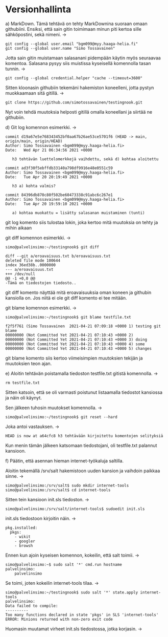 # Versionhallinta

a) MarkDown. Tämä tehtävä on tehty MarkDownina suoraan omaan githubiini. Ensiksi, että sain gitin toimimaan minun piti kertoa sille sähköpostini, sekä nimeni. ->

	git config --global user.email "bgm099@myy.haaga-helia.fi"
	git config --global user.name "Simo Tossavainen"	

Jotta sain gitin muistamaan salasanani pidempään käytin myös seuraavaa komentoa. Salasana pysyy siis muistissa kyseisellä komennolla tasan tunnin. ->

	git config --global credential.helper "cache --timeout=3600"

Sitten kloonasin githubiin tekemäni hakemiston koneelleni, jotta pystyn muokkaamaan sitä gitillä. ->

	git clone https://github.com/simotossavainen/testingnook.git

Nyt voin tehdä muutoksia helposti gitillä omalla koneellani ja siirtää ne githubiin.

d) Git log komennon esimerkki. ->

	commit d19a67e5e768343452bf0aa67b26ae53ce5701f6 (HEAD -> main, origin/main, origin/HEAD)
	Author: Simo Tossavainen <bgm099@myy.haaga-helia.fi> 
	Date:   Wed Apr 21 06:34:56 2021 +0000    

	   h3 tehtävän luettelomerkkejä vaihdettu, sekä d) kohtaa aloitettu 

	commit ad3f30f5ebffdb33140a798df9916e48e0551c59 
	Author: Simo Tossavainen <bgm099@myy.haaga-helia.fi>
	Date:   Tue Apr 20 20:19:49 2021 +0000     

	   h3 a) kohta valmis? 

	commit 84396db870c80f502be60473338c91abc6c267e1  
	Author: Simo Tossavainen <bgm099@myy.haaga-helia.fi>
	Date:   Tue Apr 20 19:59:10 2021 +0000

	   a) kohtaa muokattu = lisätty salasanan muistaminen (tunti)

git log komento siis tulostaa lokin, joka kertoo mitä muutoksia on tehty ja mihin aikaan


git diff komennon esimerkki. ->

	simo@palvelinsimo:~/testingnook$ git diff

	diff --git a/eroavaisuus.txt b/eroavaisuus.txt
	deleted file mode 100644
	index 36ed38b..0000000
	--- a/eroavaisuus.txt
	+++ /dev/null 
	@@ -1 +0,0 @@
	-Tämä on tiedostojen tiedosto.. 

git diff komento näyttää mitä eroavaisuuksia oman koneen ja githubin kansiolla on. Jos niitä ei ole git diff komento ei tee mitään.


git blame komennon esimerkki. ->

	simo@palvelinsimo:~/testingnook$ git blame testfile.txt
 
	f2f5f761 (Simo Tossavainen  2021-04-21 07:09:18 +0000 1) testing git blame
	00000000 (Not Committed Yet 2021-04-21 07:10:43 +0000 2)
	00000000 (Not Committed Yet 2021-04-21 07:10:43 +0000 3) doing
	00000000 (Not Committed Yet 2021-04-21 07:10:43 +0000 4) some
	00000000 (Not Committed Yet 2021-04-21 07:10:43 +0000 5) changes

git blame komento siis kertoo viimeisimpien muutoksien tekijän ja muutoksien teon ajan.

e) Aloitin tehtävän poistamalla tiedoston testfile.txt gitistä komennolla. ->

	rm testfile.txt

Sitten katsoin, että se oli varmasti poistunut listaamalla tiedostot kansiossa ja näin oli käynyt.

Sen jälkeen tuhosin muutokset komennolla. ->


	simo@palvelinsimo:~/testingnook$ git reset --hard

Joka antoi vastauksen. ->
	
	HEAD is now at a64cfc8 h3 tehtävään kirjoitettu komentojen selityksiä

Kun menin tämän jälkeen katsomaan tiedostojani, oli testfile.txt palannut kansioon. 

f) Päätin, että asennan hieman internet-työkaluja saltilla.

Aloitin tekemällä /srv/salt hakemistoon uuden kansion ja vaihdoin paikkaa sinne. ->

	simo@palvelinsimo:/srv/salt$ sudo mkdir internet-tools
	simo@palvelinsimo:/srv/salt$ cd internet-tools

Sitten tein kansioon init.sls tiedoston. ->

	simo@palvelinsimo:/srv/salt/internet-tools$ sudoedit init.sls

init.sls tiedostoon kirjoitin näin. ->

	pkg.installed:
	  pkgs:
	    - wikit
	    - googler
	    - browsh

Ennen kun ajoin kyseisen komennon, kokeilin, että salt toimii. ->

	simo@palvelinsimo:~$ sudo salt '*' cmd.run hostname
	palvelinsimo:
	    palvelinsimo

Se toimi, joten kokeilin internet-tools tilaa. ->

	simo@palvelinsimo:~/testingnook$ sudo salt '*' state.apply internet-tools
	palvelinsimo:
	Data failed to compile:
	----------
	Too many functions declared in state 'pkgs' in SLS 'internet-tools'
	ERROR: Minions returned with non-zero exit code


Huomasin muutamat virheet init.sls tiedostossa, jotka korjasin. ->

	
